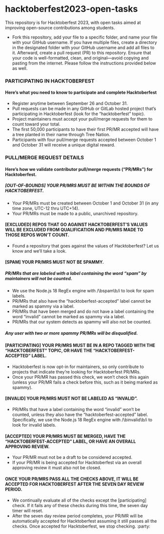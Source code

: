 # hacktoberfest2023-open-tasks
This repository is for Hacktoberfest 2023, with open tasks aimed at improving open-source contributions among students.

- Fork this repository, add your file to a specific folder, and name your file with your GitHub username. If you have multiple files, create a directory in the designated folder with your GitHub username and add all files to it. Afterward, create a pull request (PR) to this repository. Ensure that your code is well-formatted, clean, and original—avoid copying and pasting from the internet. Please follow the instructions provided below as well.

### PARTICIPATING IN HACKTOBERFEST

#### Here’s what you need to know to participate and complete Hacktoberfest

- Register anytime between September 26 and October 31.
- Pull requests can be made in any GitHub or GitLab hosted project that’s participating in Hacktoberfest (look for the “hacktoberfest” topic).
- Project maintainers must accept your pull/merge requests for them to count toward your total.
- The first 50,000 participants to have their first PR/MR accepted will have a tree planted in their name through Tree Nation.
- Participants with four pull/merge requests accepted between October 1 and October 31 will receive a unique digital reward.

### PULL/MERGE REQUEST DETAILS
#### Here’s how we validate contributor pull/merge requests (“PR/MRs”) for Hacktoberfest.

##### [OUT-OF-BOUNDS] YOUR PR/MRS MUST BE WITHIN THE BOUNDS OF HACKTOBERFEST.
- Your PR/MRs must be created between October 1 and October 31 (in any time zone, UTC-12 thru UTC+14).
- Your PR/MRs must be made to a public, unarchived repository.
#### [EXCLUDED] REPOS THAT GO AGAINST HACKTOBERFEST’S VALUES WILL BE EXCLUDED FROM QUALIFICATION AND PR/MRS MADE TO THOSE REPOS WON’T COUNT.
- Found a repository that goes against the values of Hacktoberfest? Let us know and we’ll take a look.
#### [SPAM] YOUR PR/MRS MUST NOT BE SPAMMY.
##### PR/MRs that are labeled with a label containing the word “spam” by maintainers will not be counted.
- We use the Node.js 18 RegEx engine with /\bspam\b/i to look for spam labels.
- PR/MRs that also have the “hacktoberfest-accepted” label cannot be marked as spammy via a label.
- PR/MRs that have been merged and do not have a label containing the word “invalid” cannot be marked as spammy via a label.
- PR/MRs that our system detects as spammy will also not be counted.
##### Any user with two or more spammy PR/MRs will be disqualified.

#### [PARTICIPATING] YOUR PR/MRS MUST BE IN A REPO TAGGED WITH THE “HACKTOBERFEST” TOPIC, OR HAVE THE “HACKTOBERFEST-ACCEPTED” LABEL.

- Hacktoberfest is now opt-in for maintainers, so only contribute to projects that indicate they’re looking for Hacktoberfest PR/MRs.
- Once your PR/MR has passed this check, we won’t check this again (unless your PR/MR fails a check before this, such as it being marked as spammy).

#### [INVALID] YOUR PR/MRS MUST NOT BE LABELED AS “INVALID”.
- PR/MRs that have a label containing the word “invalid” won’t be counted, unless they also have the “hacktoberfest-accepted” label.
Specifically, we use the Node.js 18 RegEx engine with /\binvalid\b/i to look for invalid labels.

#### [ACCEPTED] YOUR PR/MRS MUST BE MERGED, HAVE THE “HACKTOBERFEST-ACCEPTED” LABEL, OR HAVE AN OVERALL APPROVING REVIEW.

- Your PR/MR must not be a draft to be considered accepted.
- If your PR/MR is being accepted for Hacktoberfest via an overall approving review it must also not be closed.

#### ONCE YOUR PR/MRS PASS ALL THE CHECKS ABOVE, IT WILL BE ACCEPTED FOR HACKTOBERFEST AFTER THE SEVEN DAY REVIEW PERIOD.

- We continually evaluate all of the checks except the [participating] check. If it fails any of these checks during this time, the seven day timer will reset.
- After the seven day review period completes, your PR/MR will be automatically accepted for Hacktoberfest assuming it still passes all the checks. Once accepted for Hacktoberfest, we stop checking. :party:
